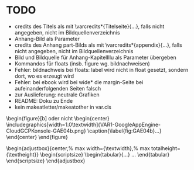 # TODO
- credits des Titels als mit \varcredits*{Titelseite}{...}, falls nicht angegeben, nicht im Bildquellenverzeichnis
- Anhang-Bild als Parameter
- credits des Anhang part-Bilds als mit \varcredits*{appendix}{...}, falls nicht angegeben, nicht im Bildquellenverzeichnis
- Bild und Bildquelle für Anhang-KapitelIllu als Parameter übergeben
- Kommandos für floats (insb. figure wg. bildnachweisen)
- Fehler: bildnachweis bei floats: label wird nicht in float gesetzt, sondern dort, wo es erzeugt wird
- Fehler: bei ebook wird bei wide* die margin-Seite bei aufeinanderfolgenden Seiten falsch
- zur Auslieferung: neutrale Grafiken
- README: Doku zu Ende
- kein makeatletter/makeatother in var.cls

\begin{figure}[b] oder nicht
    \begin{center}
        \includegraphics[width=1.0\textwidth]{VAR1-GoogleAppEngine-CloudGCPKonsole-GAE04b.png}
        \caption{\label{fig:GAE04b}...}
    \end{center}
\end{figure}

\begin{adjustbox}{center,%
  max width={\textwidth},%
  max totalheight={\textheight}}
    \begin{scriptsize}
        \begin{tabular}{...}
            ...
        \end{tabular}
    \end{scriptsize}
\end{adjustbox}
